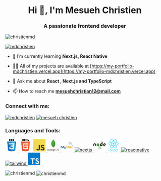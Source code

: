 <h1 align="center">Hi 👋, I'm Mesueh Christien</h1>
<h3 align="center">A passionate frontend developer</h3>

<p align="left"> <img src="https://komarev.com/ghpvc/?username=christienmd&label=Profile%20views&color=0e75b6&style=flat" alt="christienmd" /> </p>

<p align="left"> <a href="https://twitter.com/mdchristien" target="blank"><img src="https://img.shields.io/twitter/follow/mdchristien?logo=twitter&style=for-the-badge" alt="mdchristien" /></a> </p>

- 🌱 I’m currently learning **Next.js, React Native**

- 👨‍💻 All of my projects are available at [https://my-portfolio-mdchristien.vercel.app](https://my-portfolio-mdchristien.vercel.app)

- 💬 Ask me about **React , Next.js and TypeScript**

- 📫 How to reach me **mesuehchristian12@mail.com**

<h3 align="left">Connect with me:</h3>
<p align="left">
<a href="https://twitter.com/mdchristien" target="blank"><img align="center" src="https://raw.githubusercontent.com/rahuldkjain/github-profile-readme-generator/master/src/images/icons/Social/twitter.svg" alt="mdchristien" height="30" width="40" /></a>
<a href="https://linkedin.com/in/mesueh christien" target="blank"><img align="center" src="https://raw.githubusercontent.com/rahuldkjain/github-profile-readme-generator/master/src/images/icons/Social/linked-in-alt.svg" alt="mesueh christien" height="30" width="40" /></a>
</p>

<h3 align="left">Languages and Tools:</h3>
<p align="left"> <a href="https://www.w3schools.com/css/" target="_blank" rel="noreferrer"> <img src="https://raw.githubusercontent.com/devicons/devicon/master/icons/css3/css3-original-wordmark.svg" alt="css3" width="40" height="40"/> </a> <a href="https://www.w3.org/html/" target="_blank" rel="noreferrer"> <img src="https://raw.githubusercontent.com/devicons/devicon/master/icons/html5/html5-original-wordmark.svg" alt="html5" width="40" height="40"/> </a> <a href="https://developer.mozilla.org/en-US/docs/Web/JavaScript" target="_blank" rel="noreferrer"> <img src="https://raw.githubusercontent.com/devicons/devicon/master/icons/javascript/javascript-original.svg" alt="javascript" width="40" height="40"/> </a> <a href="https://www.mongodb.com/" target="_blank" rel="noreferrer"> <img src="https://raw.githubusercontent.com/devicons/devicon/master/icons/mongodb/mongodb-original-wordmark.svg" alt="mongodb" width="40" height="40"/> </a> <a href="https://www.mysql.com/" target="_blank" rel="noreferrer"> <img src="https://raw.githubusercontent.com/devicons/devicon/master/icons/mysql/mysql-original-wordmark.svg" alt="mysql" width="40" height="40"/> </a> <a href="https://nextjs.org/" target="_blank" rel="noreferrer"> <img src="https://cdn.worldvectorlogo.com/logos/nextjs-2.svg" alt="nextjs" width="40" height="40"/> </a> <a href="https://nodejs.org" target="_blank" rel="noreferrer"> <img src="https://raw.githubusercontent.com/devicons/devicon/master/icons/nodejs/nodejs-original-wordmark.svg" alt="nodejs" width="40" height="40"/> </a> <a href="https://reactjs.org/" target="_blank" rel="noreferrer"> <img src="https://raw.githubusercontent.com/devicons/devicon/master/icons/react/react-original-wordmark.svg" alt="react" width="40" height="40"/> </a> <a href="https://reactnative.dev/" target="_blank" rel="noreferrer"> <img src="https://reactnative.dev/img/header_logo.svg" alt="reactnative" width="40" height="40"/> </a> <a href="https://tailwindcss.com/" target="_blank" rel="noreferrer"> <img src="https://www.vectorlogo.zone/logos/tailwindcss/tailwindcss-icon.svg" alt="tailwind" width="40" height="40"/> </a> <a href="https://www.typescriptlang.org/" target="_blank" rel="noreferrer"> <img src="https://raw.githubusercontent.com/devicons/devicon/master/icons/typescript/typescript-original.svg" alt="typescript" width="40" height="40"/> </a> </p>

<p><img align="left" src="https://github-readme-stats.vercel.app/api/top-langs?username=christienmd&show_icons=true&locale=en&layout=compact" alt="christienmd" /></p>

<p>&nbsp;<img align="center" src="https://github-readme-stats.vercel.app/api?username=christienmd&show_icons=true&locale=en" alt="christienmd" /></p>
